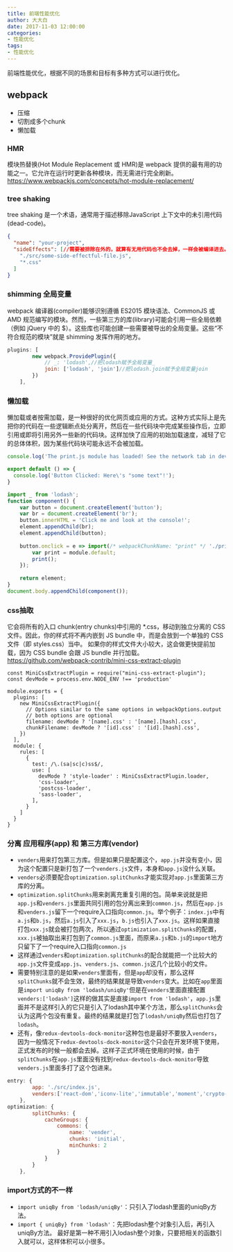 ```yaml
---
title: 前端性能优化
author: 大大白
date: 2017-11-03 12:00:00
categories:
- 性能优化
tags: 
- 性能优化
---
```


前端性能优化，根据不同的场景和目标有多种方式可以进行优化。

<!-- more -->

## webpack
- 压缩
- 切割成多个chunk 
- 懒加载

### HMR
模块热替换(Hot Module Replacement 或 HMR)是 webpack 提供的最有用的功能之一。它允许在运行时更新各种模块，而无需进行完全刷新。
https://www.webpackjs.com/concepts/hot-module-replacement/

### tree shaking
tree shaking 是一个术语，通常用于描述移除JavaScript 上下文中的未引用代码(dead-code)。
```package.json
{
  "name": "your-project",
  "sideEffects": [//需要被排除在外的，就算有无用代码也不会去掉，一样会被编译进去。
    "./src/some-side-effectful-file.js",
    "*.css"
  ]
}
```
### shimming 全局变量
webpack 编译器(compiler)能够识别遵循 ES2015 模块语法、CommonJS 或 AMD 规范编写的模块。然而，一些第三方的库(library)可能会引用一些全局依赖（例如 jQuery 中的 $）。这些库也可能创建一些需要被导出的全局变量。这些“不符合规范的模块”就是 shimming 发挥作用的地方。
```webpack.config.js
plugins: [
        new webpack.ProvidePlugin({
            // _: 'lodash',//把lodash赋予全局变量_
            join: ['lodash', 'join']//把lodash.join赋予全局变量join
        })
    ],
```

### 懒加载
懒加载或者按需加载，是一种很好的优化网页或应用的方式。这种方式实际上是先把你的代码在一些逻辑断点处分离开，然后在一些代码块中完成某些操作后，立即引用或即将引用另外一些新的代码块。这样加快了应用的初始加载速度，减轻了它的总体体积，因为某些代码块可能永远不会被加载。
```src/print.js
console.log('The print.js module has loaded! See the network tab in dev tools...');

export default () => {
  console.log('Button Clicked: Here\'s "some text"!');
}
```
```src/inxdex.js
import _ from 'lodash';
function component() {
    var button = document.createElement('button');
    var br = document.createElement('br');
    button.innerHTML = 'Click me and look at the console!';
    element.appendChild(br);
    element.appendChild(button);
    
    button.onclick = e => import(/* webpackChunkName: "print" */ './print').then(module => {
        var print = module.default;
        print();
    });
    
    return element;
}
document.body.appendChild(component());
```

### css抽取
它会将所有的入口 chunk(entry chunks)中引用的 *.css，移动到独立分离的 CSS 文件。因此，你的样式将不再内嵌到 JS bundle 中，而是会放到一个单独的 CSS 文件（即 styles.css）当中。 如果你的样式文件大小较大，这会做更快提前加载，因为 CSS bundle 会跟 JS bundle 并行加载。
https://github.com/webpack-contrib/mini-css-extract-plugin
```
const MiniCssExtractPlugin = require("mini-css-extract-plugin");
const devMode = process.env.NODE_ENV !== 'production'

module.exports = {
  plugins: [
    new MiniCssExtractPlugin({
      // Options similar to the same options in webpackOptions.output
      // both options are optional
      filename: devMode ? '[name].css' : '[name].[hash].css',
      chunkFilename: devMode ? '[id].css' : '[id].[hash].css',
    })
  ],
  module: {
    rules: [
      {
        test: /\.(sa|sc|c)ss$/,
        use: [
          devMode ? 'style-loader' : MiniCssExtractPlugin.loader,
          'css-loader',
          'postcss-loader',
          'sass-loader',
        ],
      }
    ]
  }
}
```

### 分离 应用程序(app) 和 第三方库(vendor)
- `venders`用来打包第三方库。但是如果只是配置这个，`app.js`并没有变小，因为这个配置只是新打包了一个`venders.js`文件，本身和`app.js`没什么关联。
- `venders`必须要配合`optimization.splitChunks`才能实现对`app.js`里面第三方库的分离。
- `optimization.splitChunks`用来剥离充重复引用的包。简单来说就是把`app.js`和`venders.js`里面共同引用的包分离出来到`common.js`，然后在`app.js`和`venders.js`留下一个require入口指向`common.js`。举个例子：`index.js`中有`a.js`和`b.js`，然后`a.js`引入了`xxx.js`，`b.js`也引入了`xxx.js`。这样如果直接打包`xxx.js`就会被打包两次，所以通过`optimization.splitChunks`的配置， `xxx.js`被抽取出来打包到了`common.js`里面，而原来`a.js`和`b.js`的`import`地方只留下了一个require入口指向`common.js`
- 这样通过`venders`和`optimization.splitChunks`的配合就能把一个比较大的`app.js`文件变成`app.js`、`venders.js`、`common.js`这几个比较小的文件。
- 需要特别注意的是如果`venders`里面有，但是`app`却没有，那么这样`splitChunks`就不会生效，最终的结果就是导致`venders`变大。比如在`app`里面是`import uniqBy from 'lodash/uniqBy'`但是在`venders`里面直接配置`venders:['lodash']`这样的做其实是直接`import from 'lodash'`，`app.js`里面并不是这样引入的它只是引入了lodash其中某个方法，那么`splitChunks`会认为这两个包没有重复。最终的结果就是打包了`lodash/uniqBy`然后也打包了`lodash`。
- 还有，像`redux-devtools-dock-monitor`这种包也是最好不要放入`venders`，因为一般情况下`redux-devtools-dock-monitor`这个只会在开发环境下使用，正式发布的时候一般都会去掉。这样子正式环境在使用的时候，由于`splitChunks`在`app.js`里面没有找到`redux-devtools-dock-monitor`导致`venders.js`里面多打了这个包进来。
```javascript
entry: {
		app: './src/index.js',
		venders:['react-dom','iconv-lite','immutable','moment','crypto-js']
	},
optimization: {
		splitChunks: {
			cacheGroups: {
				commons: {
					name: 'vender',
					chunks: 'initial',
					minChunks: 2
				}
			}
		}
	},
```

### import方式的不一样
- `import uniqBy from 'lodash/uniqBy'`：只引入了lodash里面的uniqBy方法。
- `import { uniqBy} from 'lodash'`：先把lodash整个对象引入后，再引入uniqBy方法。
最好是第一种不用引入lodash整个对象，只要把相关的函数引入就可以，这样体积可以小很多。
